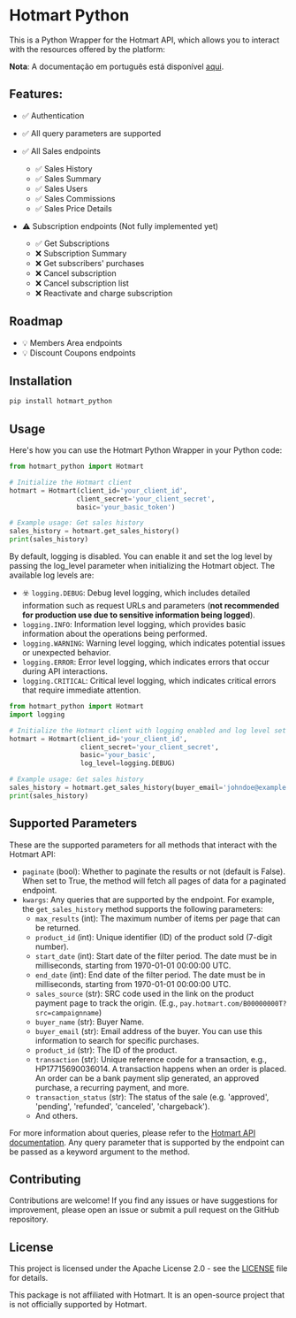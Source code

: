 # Hotmart Python

This is a Python Wrapper for the Hotmart API, which allows you to interact with the resources offered by the platform:

**Nota**: A documentação em português está disponível [aqui](docs/README-ptBR.md).

## Features:

- ✅ Authentication
- ✅ All query parameters are supported
- ✅ All Sales endpoints
  - ✅ Sales History
  - ✅ Sales Summary
  - ✅ Sales Users
  - ✅ Sales Commissions
  - ✅ Sales Price Details

- ⚠️ Subscription endpoints (Not fully implemented yet)
  - ✅ Get Subscriptions
  - ❌ Subscription Summary
  - ❌ Get subscribers' purchases
  - ❌ Cancel subscription
  - ❌ Cancel subscription list
  - ❌ Reactivate and charge subscription

## Roadmap
- 💡 Members Area endpoints
- 💡 Discount Coupons endpoints

## Installation

```bash
pip install hotmart_python
```

## Usage

Here's how you can use the Hotmart Python Wrapper in your Python code:

```python
from hotmart_python import Hotmart

# Initialize the Hotmart client
hotmart = Hotmart(client_id='your_client_id',
                 client_secret='your_client_secret',
                 basic='your_basic_token')

# Example usage: Get sales history
sales_history = hotmart.get_sales_history()
print(sales_history)
```

By default, logging is disabled. You can enable it and set the log level by passing the log_level parameter when initializing the Hotmart object. The available log levels are:
- ️️☣️ `logging.DEBUG`: Debug level logging, which includes detailed information such as request URLs and parameters (**not recommended for production use due to sensitive information being logged**).
- `logging.INFO`: Information level logging, which provides basic information about the operations being performed.
- `logging.WARNING`: Warning level logging, which indicates potential issues or unexpected behavior.
- `logging.ERROR`: Error level logging, which indicates errors that occur during API interactions.
- `logging.CRITICAL`: Critical level logging, which indicates critical errors that require immediate attention.

```python
from hotmart_python import Hotmart
import logging

# Initialize the Hotmart client with logging enabled and log level set to DEBUG
hotmart = Hotmart(client_id='your_client_id',
                  client_secret='your_client_secret',
                  basic='your_basic',
                  log_level=logging.DEBUG)

# Example usage: Get sales history
sales_history = hotmart.get_sales_history(buyer_email='johndoe@example.com')
print(sales_history)
```

## Supported Parameters
These are the supported parameters for all methods that interact with the Hotmart API:
- `paginate` (bool): Whether to paginate the results or not (default is False). When set to True, the method will fetch all pages of data for a paginated endpoint.
- `kwargs`: Any queries that are supported by the endpoint. For example, the `get_sales_history` method supports the following parameters:
  - `max_results` (int): The maximum number of items per page that can be returned.
  - `product_id` (int): Unique identifier (ID) of the product sold (7-digit number).
  - `start_date` (int): Start date of the filter period. The date must be in milliseconds, starting from 1970-01-01 00:00:00 UTC.
  - `end_date` (int): End date of the filter period. The date must be in milliseconds, starting from 1970-01-01 00:00:00 UTC.
  - `sales_source` (str): SRC code used in the link on the product payment page to track the origin. (E.g., `pay.hotmart.com/B00000000T?src=campaignname`)
  - `buyer_name` (str): Buyer Name.
  - `buyer_email` (str): Email address of the buyer. You can use this information to search for specific purchases.
  - `product_id` (str): The ID of the product.
  - `transaction` (str): Unique reference code for a transaction, e.g., HP17715690036014. A transaction happens when an order is placed. An order can be a bank payment slip generated, an approved purchase, a recurring payment, and more.
  - `transaction_status` (str): The status of the sale (e.g. 'approved', 'pending', 'refunded', 'canceled', 'chargeback').
  - And others.

For more information about queries, please refer to the [Hotmart API documentation](https://developers.hotmart.com/docs/en/). Any query parameter that is supported by the endpoint can be passed as a keyword argument to the method.

## Contributing
Contributions are welcome! If you find any issues or have suggestions for improvement, please open an issue or submit a pull request on the GitHub repository.

## License

This project is licensed under the Apache License 2.0 - see the [LICENSE](LICENSE.txt) file for details.

This package is not affiliated with Hotmart. It is an open-source project that is not officially supported by Hotmart.
